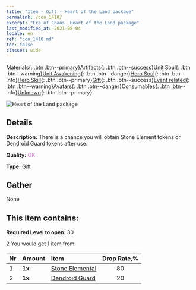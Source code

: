 ```yaml
---
title: "Item - Gift - Heart of the Land package"
permalink: /con_1410/
excerpt: "Era of Chaos  Heart of the Land package"
last_modified_at: 2021-08-04
locale: en
ref: "con_1410.md"
toc: false
classes: wide
---
```

 [Materials](/Items/){: .btn .btn--primary}[Artifacts](/Items/Artifacts/){: .btn .btn--success}[Unit Soul](/Items/UnitSoul/){: .btn .btn--warning}[Unit Awakening](/Items/UnitAwakening/){: .btn .btn--danger}[Hero Soul](/Items/HeroSoul/){: .btn .btn--info}[Hero Skill](/Items/HeroSkill/){: .btn .btn--primary}[Gift](/Items/Gift/){: .btn .btn--success}[Event related](/Items/Events/){: .btn .btn--warning}[Avatars](/Items/Avatars/){: .btn .btn--danger}[Consumables](/Items/Consumables/){: .btn .btn--info}[Unknown](/Items/Unknown/){: .btn .btn--primary}

 ![Heart of the Land package](/images/t/i_907024.png)

## Details
 **Description:** There is a chance you will obtain Stone Element tokens or Dendroid Guard tokens after use.

 **Quality:** <span style="color: #DA70D6">OK</span>

 **Type:** Gift

## Gather

  None

## This item contains:

 **Required Level to open:** 30

 2 You would get **1** item  from:

  | Nr | Amount |     Item    | Drop Rate,% |
  |:---|:-------|:------------|:---------:|
  | 1 |  **1x** | [Stone Elemental](/Items/unt_266/) | 80 | 
  | 2 |  **1x** | [Dendroid Guard](/Items/unt_203/) | 20 | 
